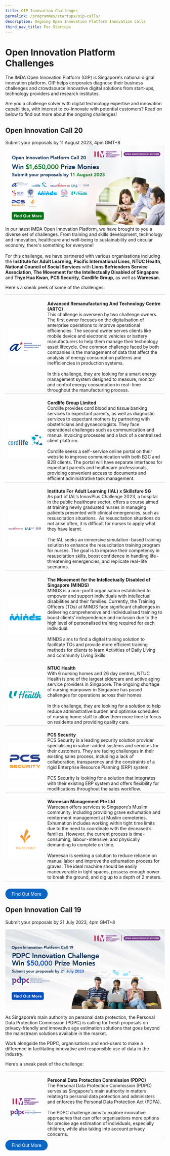 ```yaml
---
title: OIP Innovation Challenges
permalink: /programmes/startups/oip-calls/
description: Ongoing Open Innovation Platform Innovation Calls
third_nav_title: For Startups
---
```

# Open Innovation Platform Challenges
The IMDA Open Innovation Platform (OIP) is Singapore's national digital innovation platform. OIP helps corporates diagnose their business challenges and crowdsource innovative digital solutions from start-ups, technology providers and research institutes. 

Are you a challenge solver with digital technology expertise and innovation capabilities, with interest to co-innovate with potential customers? Read on below to find out more about the ongoing challenges!


## **Open Innovation Call 20**
Submit your proposals by 11 August 2023, 4pm GMT+8
![open innovation platform call 20 hero banner](/images/Programmes/OIP%20Challenges/Call%2020/open%20innovation%20platform%20call%2020%20hero%20banner.jpg)
In our latest IMDA Open Innovation Platform, we have brought to you a diverse set of challenges. From training and skills development, technology and innovation, healthcare and well-being to sustainability and circular economy, there's something for everyone! 
<br><br>For this challenge, we have partnered with various organisations including the **Institute for Adult Learning**, **Pacific International Lines**, **NTUC Health**, **National Council of Social Services** with **Lions Befrienders Service Association**, **The Movement for the Intellectually Disabled of Singapore** and **Thye Hua Kwan**, **PCS Security**,  **Cordlife Group**, as well as **Wareesan**. 


Here's a sneak peek of some of the challenges: 
<br>
<table>
    <tbody>
      <tr><td style="width:25%; border-top:0.75px solid lightgrey; border-bottom:0.75px solid lightgrey; text-align: center; vertical-align: middle;">	
            <br><img src="/images/Programmes/OIP%20Challenges/Call%2020/artc%20logo.png">
				</td>
        <td style="border-top:0.75px solid lightgrey; border-bottom:0.75px solid lightgrey;">
					<br><b>Advanced Remanufacturing And Technology Centre (ARTC)</b>
	        <br> This challenge is overseen by two challenge owners. The first owner focuses on the digitalisation of enterprise operations to improve operational efficiencies. The second owner serves clients like mobile device and electronic vehicles or battery manufacturers to help them manage their technology asset lifecycle. One common challenge faced by both companies is the management of data that affect the analysis of energy consumption patterns and inefficiencies in production systems.
					<br><br>In this challenge, they are looking for a smart energy management system designed to measure, monitor and control energy consumption in real-time throughout the manufacturing process.
        </td>
    </tr>
<tr><td style="width:25%; border-top:0.75px solid lightgrey; border-bottom:0.75px solid lightgrey; text-align: center; vertical-align: middle;">	
            <br><img src="/images/Programmes/OIP%20Challenges/Call%2020/cordlife.png">        </td>
        <td style="border-top:0.75px solid lightgrey; border-bottom:0.75px solid lightgrey;">
					<br><b>Cordlife Group Limited</b>
	        <br> Cordlife provides cord blood and tissue banking services to expectant parents, as well as diagnostic services to expectant mothers by partnering with obstetricians and gynaecologists. They face operational challenges such as communication and manual invoicing processes and a lack of a centralised client platform.
					<br><br> Cordlife seeks a self-service online portal on their website to improve communication with both B2C and B2B clients. The portal will have separate interfaces for expectant parents and healthcare professionals, providing convenient access to documents and efficient administrative task management.
        </td>
    </tr>
			<tr>
      <td style="width:25%; border-top:0.75px solid lightgrey; border-bottom:0.75px solid lightgrey; text-align: center; vertical-align: middle;">	
            <br><img src="/images/Programmes/OIP%20Challenges/Call%2020/skillsfuture%20ial%20logo.png">
				</td>
        <td style="border-top:0.75px solid lightgrey; border-bottom:0.75px solid lightgrey;">
					<br><b>Institute For Adult Learning (IAL) x Skillsfure SG </b>
	        <br> As part of IAL’s InnovPlus Challenge 2023, a hospital in the public healthcare sector, offers a course aimed at training newly graduated nurses in managing patients presented with clinical emergencies, such as resuscitation situations.&nbsp;
					As resuscitation situations do not arise often, it is difficult for nurses to apply what they have learnt. 
					<br><br> The IAL seeks an immersive simulation-based training solution to enhance the resuscitation training program for nurses. The goal is to improve their competency in resuscitation skills, boost confidence in handling life-threatening emergencies, and replicate real-life scenarios.
        </td>
    </tr>
<tr><td style="width:25%; border-top:0.75px solid lightgrey; border-bottom:0.75px solid lightgrey; text-align: center; vertical-align: middle;">	
            <br><img src="/images/Programmes/OIP%20Challenges/Call%2020/minds%20logo.png">
        </td>
        <td style="border-top:0.75px solid lightgrey; border-bottom:0.75px solid lightgrey;">
					<br><b>The Movement for the Intellectually Disabled of Singapore (MINDS)</b>
	        <br> MINDS is a non-profit organisation established to empower and support individuals with intellectual disabilities and their families. Currently, the Training Officers (TOs) at MINDS face significant challenges in delivering comprehensive and individualised training to boost clients’ independence and inclusion due to the high level of personalised training required for each individual.
					<br><br> MINDS aims to find a digital training solution to facilitate TOs and provide more efficient training methods for clients to learn Activities of Daily Living and community Living Skills. 
        </td>
    </tr>
				<tr>
      <td style="width:25%; border-top:0.75px solid lightgrey; border-bottom:0.75px solid lightgrey; text-align: center; vertical-align: middle;">	
            <br><img src="/images/Programmes/OIP%20Challenges/Call%2020/ntuc%20health.png"> 
        </td>
        <td style="border-top:0.75px solid lightgrey; border-bottom:0.75px solid lightgrey;">
					<br><b>NTUC Health </b>
	        <br> With 6 nursing homes and 26 day centres, NTUC Health is one of the largest eldercare and active aging service providers in Singapore. The ongoing shortage of nursing manpower in Singapore has posed challenges for operations across their homes. 
					<br><br> In this challenge, they are looking for a solution to help reduce administrative burden and optimise schedules of nursing home staff to allow them more time to focus on residents and providing quality care. 
        </td>
    </tr>
					<tr>
      <td style="width:25%; border-top:0.75px solid lightgrey; border-bottom:0.75px solid lightgrey; text-align: center; vertical-align: middle;">	
            <br><img src="/images/Programmes/OIP%20Challenges/Call%2020/pcs%20security.png">
						</td>
        <td style="border-top:0.75px solid lightgrey; border-bottom:0.75px solid lightgrey;">
					<br><b>PCS Security</b>
	        <br> PCS Security is a leading security solution provider specialising in value-added systems and services for their customers. They are facing challenges in their existing sales process, including a lack of collaboration, transparency and the constraints of a rigid Enterprise Resource Planning (ERP) system. 
					<br><br> PCS Security is looking for a solution that integrates with their existing ERP system and offers flexibility for modifications throughout the sales workflow. 
        </td>
    </tr>
					<tr>
      <td style="width:25%; border-top:0.75px solid lightgrey; border-bottom:0.75px solid lightgrey; text-align: center; vertical-align: middle;">	
            <br><img src="/images/Programmes/OIP%20Challenges/Call%2020/wareesan.png">
        </td>
        <td style="border-top:0.75px solid lightgrey; border-bottom:0.75px solid lightgrey;">
					<br><b>Wareesan Management Pte Ltd</b>
	        <br> Wareesan offers services to Singapore’s Muslim community, including providing grave exhumation and reinterment management at Muslim cemeteries. Exhumation includes working within tight time limits due to the need to coordinate with the deceased’s families. However, the current process is time-consuming, labour-intensive, and physically demanding to complete on time.
					<br><br> Wareesan is seeking a solution to reduce reliance on manual labor and improve the exhumation process for graves. The ideal machine should be easily maneuverable in tight spaces, possess enough power to break the ground, and dig up to a depth of 2 meters.
        </td>
    </tr>
</tbody></table>
<br>
<a style="background-color: #0A66C2; color: white; text-decoration: none; border-radius: 100px; padding-left: 20px; padding-right: 20px; padding-top:8px; padding-bottom:8px" target="_blank" href="https://www.openinnovation.sg/challenges?utm\_medium=website&amp;utm\_source=pixelwebsite&amp;utm\_campaign=call20">Find Out More</a>
<br>


## **Open Innovation Call 19**

Submit your proposals by 21 July 2023, 4pm GMT+8

![PDPC Innovation Challenge - Submit your proposals by 21 Jul 2023](/images/Programmes/OIP%20Challenges/call19_1200x600_withoutblurb.jpg)

As Singapore’s main authority on personal data protection, the Personal Data Protection Commission (PDPC) is calling for fresh proposals on privacy-friendly and innovative age estimation solutions that goes beyond the mainstream solutions available in the market.

Work alongside the PDPC, organisations and end-users to make a difference in facilitating innovative and responsible use of data in the industry.

Here’s a sneak peek of the challenge:
<br>
<table>
    <tbody>
   <tr>
      <td style="width:25%; border-top:0.75px solid lightgrey; border-bottom:0.75px solid lightgrey; text-align: center; vertical-align: middle;">	
            <br><img src="/images/Programmes/OIP%20Challenges/imda%20x%20pdpc.png">
        </td>
        <td style="border-top:0.75px solid lightgrey; border-bottom:0.75px solid lightgrey;">
					<br><b>Personal Data Protection Commission (PDPC)</b>
	        <br>The Personal Data Protection Commission (PDPC) serves as Singapore's main authority in matters relating to personal data protection and administers and enforces the Personal Data Protection Act (PDPA).
					<br><br> The PDPC challenge aims to explore innovative approaches that can offer organisations more options for precise age estimation of individuals, especially children, while also taking into account privacy concerns.
        </td>
    </tr>
</tbody></table>

<a href="https://www.openinnovation.sg/challenges?utm\_medium=website&amp;utm\_source=pixelwebsite&amp;utm\_campaign=call19" target="_blank" style="background-color: #0A66C2; color: white; text-decoration: none; border-radius: 100px; padding-left: 20px; padding-right: 20px; padding-top:8px; padding-bottom:8px">Find Out More</a>